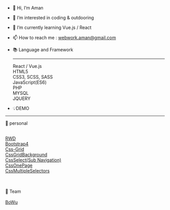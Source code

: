 - 👋 Hi, I’m Aman
- 👀 I’m interested in coding & outdooring
- 🌱 I’m currently learning Vue.js / React
- 📫 How to reach me : webwork.aman@gmail.com

- 📚 Language and Framework <hr>
React / Vue.js<br>
HTML5<br>
CSS3, SCSS, SASS<br>
JavaScript(ES6)<br>
PHP<br>
MYSQL<br>
JQUERY<br>

- 💡DEMO 
<hr>
 👤 personal <br><br>

<a href="https://webworkaman.github.io/RWD/">RWD</a>
<br>
<a href="https://webworkaman.github.io/Bootstrap4/">Bootstrap4</a>
<br>
<a href="https://webworkaman.github.io/Css-Grid/">Css-Grid</a>
<br>
<a href="https://webworkaman.github.io/CssGrid_Background/">CssGridBackground</a>
<br>
<a href="https://webworkaman.github.io/Css-select/">CssSelect(Sub Navigation)</a>
<br>
<a href="https://webworkaman.github.io/CssOnePage/">CssOnePage</a>
<br>
<a href="https://webworkaman.github.io/Css_MultipleSelectors/">CssMultipleSelectors</a>


<br><br>
  👥 Team <br><br>
 <a href="https://tibamef2e.com/ted102/project/g3/dist/index.html">BoWu</a>

<!---
WebworkAman/WebworkAman is a ✨ special ✨ repository because its `README.md` (this file) appears on your GitHub profile.
You can click the Preview link to take a look at your changes.
--->
